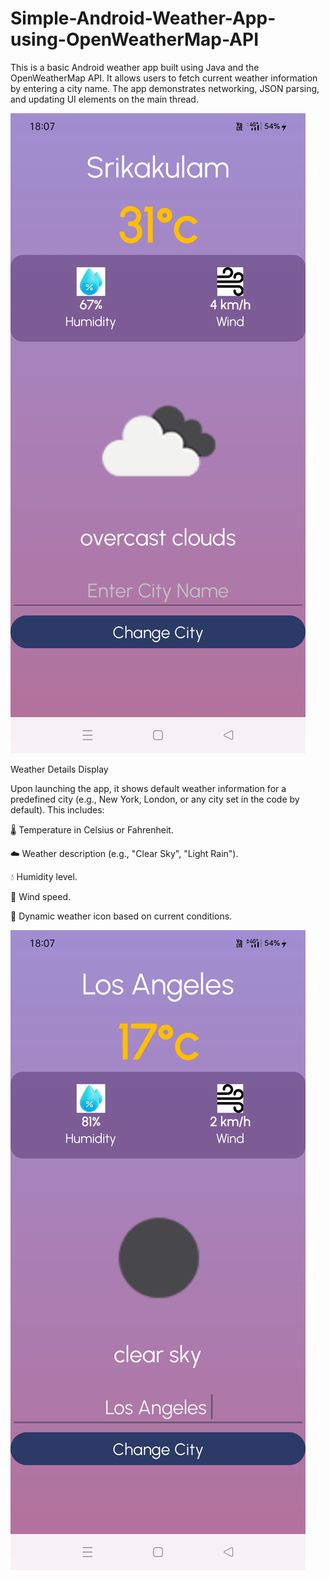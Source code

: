 # Simple-Android-Weather-App-using-OpenWeatherMap-API
This is a basic Android weather app built using Java and the OpenWeatherMap API. It allows users to fetch current weather information by entering a city name. The app demonstrates networking, JSON parsing, and updating UI elements on the main thread.

![image alt](https://github.com/AbhinayKarthikeya/Android-Weather-App-using-OpenWeatherMap-API/blob/main/Screenshot_2025-06-20-18-07-20-18_9ddbea12711bafff796e042aec31d432.jpg?raw=true)

Weather Details Display 

Upon launching the app, it shows default weather information for a predefined city (e.g., New York, London, or any city set in the code by default). This includes:

🌡️ Temperature in Celsius or Fahrenheit.

☁️ Weather description (e.g., "Clear Sky", "Light Rain").

💧 Humidity level.

💨 Wind speed.

🌇 Dynamic weather icon based on current conditions.

![image alt](https://github.com/AbhinayKarthikeya/Android-Weather-App-using-OpenWeatherMap-API/blob/main/Screenshot_2025-06-20-18-07-46-52_9ddbea12711bafff796e042aec31d432.jpg?raw=true)

